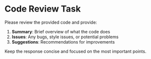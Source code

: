 # Code Review Task

Please review the provided code and provide:

1. **Summary**: Brief overview of what the code does
2. **Issues**: Any bugs, style issues, or potential problems
3. **Suggestions**: Recommendations for improvements

Keep the response concise and focused on the most important points.
